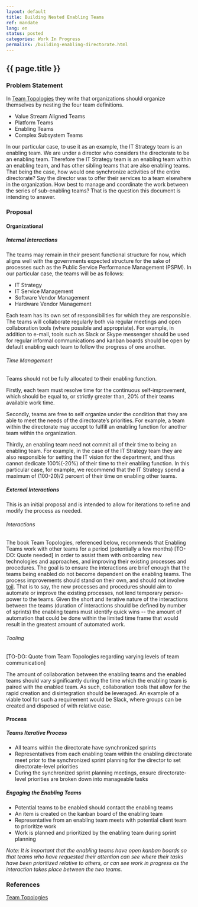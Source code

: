 ```yaml
---
layout: default
title: Building Nested Enabling Teams
ref: mandate
lang: en
status: posted
categories: Work In Progress
permalink: /building-enabling-directorate.html
---
```


## {{ page.title }}

### Problem Statement

In [Team Topologies](https://itrevolution.com/book/team-topologies/) they write that organizations should organize themselves by nesting the four team definitions.

- Value Stream Aligned Teams
- Platform Teams
- Enabling Teams
- Complex Subsystem Teams

In our particular case, to use it as an example, the IT Strategy team is an enabling team. We are under a director who considers the directorate to be an enabling team.  Therefore the IT Strategy team is an enabling team within an enabling team, and has other sibling teams that are also enabling teams. That being the case, how would one synchronize activities of the entire directorate? Say the director was to offer their services to a team elsewhere in the organization. How best to manage and coordinate the work between the series of sub-enabling teams? That is the question this document is intending to answer.

### Proposal

#### Organizational

##### Internal Interactions

The teams may remain in their present functional structure for now, which aligns well with the governments expected structure for the sake of processes such as the Public Service Performance Management (PSPM). In our particular case, the teams will be as follows:

- IT Strategy
- IT Service Management
- Software Vendor Management
- Hardware Vendor Management

Each team has its own set of responsibilities for which they are responsible. The teams will collaborate regularly both via regular meetings and open collaboration tools (where possible and appropriate). For example, in addition to e-mail, tools such as Slack or Skype messenger should be used for regular informal communications and kanban boards should be open by default enabling each team to follow the progress of one another.

###### Time Management

Teams should not be fully allocated to their enabling function.

Firstly, each team must resolve time for the continuous self-improvement, which should be equal to, or strictly greater than, 20% of their teams available work time.

Secondly, teams are free to self organize under the condition that they are able to meet the needs of the directorate’s priorities. For example, a team within the directorate may accept to fulfill an enabling function for another team within the organization.

Thirdly, an enabling team need not commit all of their time to being an enabling team. For example, in the case of the IT Strategy team they are also responsible for setting the IT vision for the department, and thus cannot dedicate 100%(-20%) of their time to their enabling function. In this particular case, for example, we recommend that the IT Strategy spend a maximum of (100-20)/2 percent of their time on enabling other teams.

##### External Interactions

This is an initial proposal and is intended to allow for iterations to refine and modify the process as needed.

###### Interactions

The book Team Topologies, referenced below, recommends that Enabling Teams work with other teams for a period (potentially a few months) [TO-DO: Quote needed] in order to assist them with onboarding new technologies and approaches, and improving their existing processes and procedures. The goal is to ensure the interactions are brief enough that the teams being enabled do not become dependent on the enabling teams. The process improvements should stand on their own, and should not involve [toil](https://landing.google.com/sre/sre-book/chapters/eliminating-toil/). That is to say, the new processes and procedures should aim to automate or improve the existing processes, not lend temporary person-power to the teams. Given the short and iterative nature of the interactions between the teams (duration of interactions should be defined by number of sprints) the enabling teams must identify quick wins -- the amount of automation that could be done within the limited time frame that would result in the greatest amount of automated work.

###### Tooling

[TO-DO: Quote from Team Topologies regarding varying levels of team communication]

The amount of collaboration between the enabling teams and the enabled teams should vary significantly during the time which the enabling team is paired with the enabled team. As such, collaboration tools that allow for the rapid creation and disintegration should be leveraged. An example of a viable tool for such a requirement would be Slack, where groups can be created and disposed of with relative ease.

#### Process

##### Teams Iterative Process

- All teams within the directorate have synchronized sprints
- Representatives from each enabling team within the enabling directorate meet prior to the synchronized sprint planning for the director to set directorate-level priorities
- During the synchronized sprint planning meetings, ensure directorate-level priorities are broken down into manageable tasks

##### Engaging the Enabling Teams

- Potential teams to be enabled should contact the enabling teams
- An item is created on the kanban board of the enabling team
- Representative from an enabling team meets with potential client team to prioritize work
- Work is planned and prioritized by the enabling team during sprint planning

*Note: It is important that the enabling teams have open kanban boards so that teams who have requested their attention can see where their tasks have been prioritized relative to others, or can see work in progress as the interaction takes place between the two teams.*

### References

[Team Topologies](https://itrevolution.com/book/team-topologies/)
